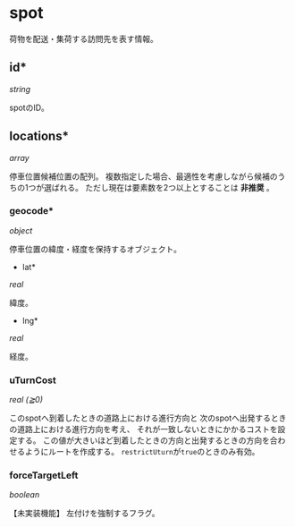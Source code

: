 # spot

荷物を配送・集荷する訪問先を表す情報。

## id\*

*string*

spotのID。

## locations\*

*array*

停車位置候補位置の配列。
複数指定した場合、最適性を考慮しながら候補のうちの1つが選ばれる。
ただし現在は要素数を2つ以上とすることは **非推奨** 。

### geocode\*

*object*

停車位置の緯度・経度を保持するオブジェクト。

* lat\*

*real*

緯度。

* lng\*

*real*

経度。


### uTurnCost

*real (≧0)*

このspotへ到着したときの道路上における進行方向と
次のspotへ出発するときの道路上における進行方向を考え、
それが一致しないときにかかるコストを設定する。
この値が大きいほど到着したときの方向と出発するときの方向を合わせるようにルートを作成する。
`restrictUturn`が`true`のときのみ有効。

### forceTargetLeft

*boolean*

【未実装機能】
左付けを強制するフラグ。